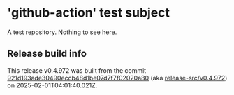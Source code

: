 # 'github-action' test subject

A test repository. Nothing to see here.


## Release build info

This release v0.4.972 was built from the commit [921d193ade30490eccb48d1be07d7f7f02020a80](https://github.com/kattecon/gh-release-test-ga/tree/921d193ade30490eccb48d1be07d7f7f02020a80) (aka [release-src/v0.4.972](https://github.com/kattecon/gh-release-test-ga/tree/release-src/v0.4.972)) on 2025-02-01T04:01:40.021Z.
        